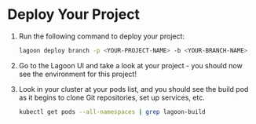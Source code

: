 # Deploy Your Project

1. Run the following command to deploy your project:

    ```bash title="Deploy"
    lagoon deploy branch -p <YOUR-PROJECT-NAME> -b <YOUR-BRANCH-NAME>
    ```

2. Go to the Lagoon UI and take a look at your project - you should now see the environment for this project!
3. Look in your cluster at your pods list, and you should see the build pod as it begins to clone Git repositories, set up services, etc.

    ```bash title="See all pods"
    kubectl get pods --all-namespaces | grep lagoon-build
    ```
